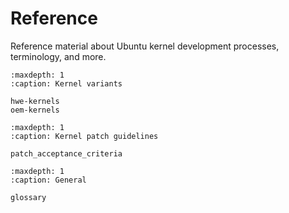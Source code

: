 # Reference

Reference material about Ubuntu kernel development processes, terminology, and
more.

<!--
.. toctree::
   :maxdepth: 1
   :caption: Ubuntu on Xilinx:

   xilinx/index
-->

```{toctree}
:maxdepth: 1
:caption: Kernel variants

hwe-kernels
oem-kernels
```

```{toctree}
:maxdepth: 1
:caption: Kernel patch guidelines

patch_acceptance_criteria
```

```{toctree}
:maxdepth: 1
:caption: General

glossary
```